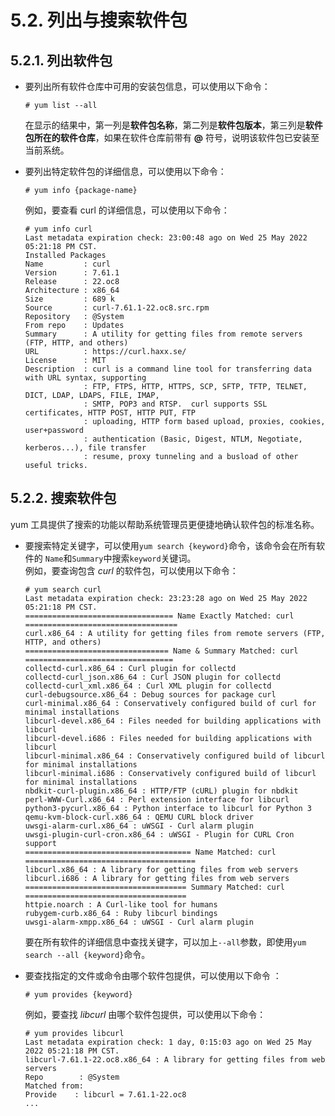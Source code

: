# 5.2. 列出与搜索软件包

## 5.2.1. 列出软件包

*   要列出所有软件仓库中可用的安装包信息，可以使用以下命令：

    ```
    # yum list --all
    ```

    在显示的结果中，第一列是**软件包名称**，第二列是**软件包版本**，第三列是**软件包所在的软件仓库**，如果在软件仓库前带有 **@** 符号，说明该软件包已安装至当前系统。
*   要列出特定软件包的详细信息，可以使用以下命令：

    ```
    # yum info {package-name}
    ```

    例如，要查看 curl 的详细信息，可以使用以下命令：

    ```
    # yum info curl
    Last metadata expiration check: 23:00:48 ago on Wed 25 May 2022 05:21:18 PM CST.
    Installed Packages
    Name         : curl
    Version      : 7.61.1
    Release      : 22.oc8
    Architecture : x86_64
    Size         : 689 k
    Source       : curl-7.61.1-22.oc8.src.rpm
    Repository   : @System
    From repo    : Updates
    Summary      : A utility for getting files from remote servers (FTP, HTTP, and others)
    URL          : https://curl.haxx.se/
    License      : MIT
    Description  : curl is a command line tool for transferring data with URL syntax, supporting
                 : FTP, FTPS, HTTP, HTTPS, SCP, SFTP, TFTP, TELNET, DICT, LDAP, LDAPS, FILE, IMAP,
                 : SMTP, POP3 and RTSP.  curl supports SSL certificates, HTTP POST, HTTP PUT, FTP
                 : uploading, HTTP form based upload, proxies, cookies, user+password
                 : authentication (Basic, Digest, NTLM, Negotiate, kerberos...), file transfer
                 : resume, proxy tunneling and a busload of other useful tricks.
    ```

## 5.2.2. 搜索软件包

yum 工具提供了搜索的功能以帮助系统管理员更便捷地确认软件包的标准名称。

*   要搜索特定关键字，可以使用`yum search {keyword}`命令，该命令会在所有软件的 `Name`和`Summary`中搜索`keyword`关键词。\
    例如，要查询包含 _curl_ 的软件包，可以使用以下命令：

    ```
    # yum search curl                                                    
    Last metadata expiration check: 23:23:28 ago on Wed 25 May 2022 05:21:18 PM CST.
    ================================= Name Exactly Matched: curl ==================================
    curl.x86_64 : A utility for getting files from remote servers (FTP, HTTP, and others)
    ================================ Name & Summary Matched: curl =================================
    collectd-curl.x86_64 : Curl plugin for collectd
    collectd-curl_json.x86_64 : Curl JSON plugin for collectd
    collectd-curl_xml.x86_64 : Curl XML plugin for collectd
    curl-debugsource.x86_64 : Debug sources for package curl
    curl-minimal.x86_64 : Conservatively configured build of curl for minimal installations
    libcurl-devel.x86_64 : Files needed for building applications with libcurl
    libcurl-devel.i686 : Files needed for building applications with libcurl
    libcurl-minimal.x86_64 : Conservatively configured build of libcurl for minimal installations
    libcurl-minimal.i686 : Conservatively configured build of libcurl for minimal installations
    nbdkit-curl-plugin.x86_64 : HTTP/FTP (cURL) plugin for nbdkit
    perl-WWW-Curl.x86_64 : Perl extension interface for libcurl
    python3-pycurl.x86_64 : Python interface to libcurl for Python 3
    qemu-kvm-block-curl.x86_64 : QEMU CURL block driver
    uwsgi-alarm-curl.x86_64 : uWSGI - Curl alarm plugin
    uwsgi-plugin-curl-cron.x86_64 : uWSGI - Plugin for CURL Cron support
    ===================================== Name Matched: curl ======================================
    libcurl.x86_64 : A library for getting files from web servers
    libcurl.i686 : A library for getting files from web servers
    ==================================== Summary Matched: curl ====================================
    httpie.noarch : A Curl-like tool for humans
    rubygem-curb.x86_64 : Ruby libcurl bindings
    uwsgi-alarm-xmpp.x86_64 : uWSGI - Curl alarm plugin
    ```

    要在所有软件的详细信息中查找关键字，可以加上`--all`参数，即使用`yum search --all {keyword}`命令。
*   要查找指定的文件或命令由哪个软件包提供，可以使用以下命令 ：

    ```
    # yum provides {keyword} 
    ```

    例如，要查找 _libcurl_ 由哪个软件包提供，可以使用以下命令：

    ```
    # yum provides libcurl
    Last metadata expiration check: 1 day, 0:15:03 ago on Wed 25 May 2022 05:21:18 PM CST.
    libcurl-7.61.1-22.oc8.x86_64 : A library for getting files from web servers
    Repo        : @System
    Matched from:
    Provide    : libcurl = 7.61.1-22.oc8
    ...
    ```
